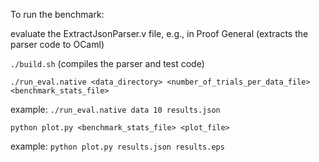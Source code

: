 To run the benchmark:

evaluate the ExtractJsonParser.v file, e.g., in Proof General (extracts the parser code to OCaml)

`./build.sh` (compiles the parser and test code)

`./run_eval.native <data_directory> <number_of_trials_per_data_file> <benchmark_stats_file>`

example: `./run_eval.native data 10 results.json`


`python plot.py <benchmark_stats_file> <plot_file>`

example: `python plot.py results.json results.eps`
